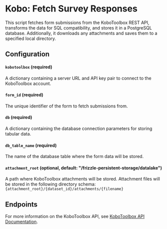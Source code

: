 # Kobo: Fetch Survey Responses

This script fetches form submissions from the KoboToolbox REST API, transforms the data for SQL compatibility, and stores it in a PostgreSQL database. Additionally, it downloads any attachments and saves them to a specified local directory.

## Configuration

#### `kobotoolbox` (required)

A dictionary containing a server URL and API key pair to connect to the KoboToolbox account.

#### `form_id` (required)

The unique identifier of the form to fetch submissions from.

#### `db` (required)

A dictionary containing the database connection parameters for storing tabular data.

#### `db_table_name` (required)

The name of the database table where the form data will be stored.

#### `attachment_root` (optional, default: "/frizzle-persistent-storage/datalake")

A path where KoboToolbox attachments will be stored. Attachment files will be stored in the following directory schema: `{attachment_root}/{dataset_id}/attachments/{filename}`

## Endpoints

For more information on the KoboToolbox API, see [KoboToolbox API Documentation](https://support.kobotoolbox.org/api.html).